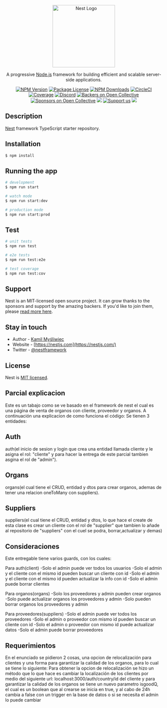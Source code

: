 <p align="center">
  <a href="http://nestjs.com/" target="blank"><img src="https://nestjs.com/img/logo-small.svg" width="200" alt="Nest Logo" /></a>
</p>

[circleci-image]: https://img.shields.io/circleci/build/github/nestjs/nest/master?token=abc123def456
[circleci-url]: https://circleci.com/gh/nestjs/nest

  <p align="center">A progressive <a href="http://nodejs.org" target="_blank">Node.js</a> framework for building efficient and scalable server-side applications.</p>
    <p align="center">
<a href="https://www.npmjs.com/~nestjscore" target="_blank"><img src="https://img.shields.io/npm/v/@nestjs/core.svg" alt="NPM Version" /></a>
<a href="https://www.npmjs.com/~nestjscore" target="_blank"><img src="https://img.shields.io/npm/l/@nestjs/core.svg" alt="Package License" /></a>
<a href="https://www.npmjs.com/~nestjscore" target="_blank"><img src="https://img.shields.io/npm/dm/@nestjs/common.svg" alt="NPM Downloads" /></a>
<a href="https://circleci.com/gh/nestjs/nest" target="_blank"><img src="https://img.shields.io/circleci/build/github/nestjs/nest/master" alt="CircleCI" /></a>
<a href="https://coveralls.io/github/nestjs/nest?branch=master" target="_blank"><img src="https://coveralls.io/repos/github/nestjs/nest/badge.svg?branch=master#9" alt="Coverage" /></a>
<a href="https://discord.gg/G7Qnnhy" target="_blank"><img src="https://img.shields.io/badge/discord-online-brightgreen.svg" alt="Discord"/></a>
<a href="https://opencollective.com/nest#backer" target="_blank"><img src="https://opencollective.com/nest/backers/badge.svg" alt="Backers on Open Collective" /></a>
<a href="https://opencollective.com/nest#sponsor" target="_blank"><img src="https://opencollective.com/nest/sponsors/badge.svg" alt="Sponsors on Open Collective" /></a>
  <a href="https://paypal.me/kamilmysliwiec" target="_blank"><img src="https://img.shields.io/badge/Donate-PayPal-ff3f59.svg"/></a>
    <a href="https://opencollective.com/nest#sponsor"  target="_blank"><img src="https://img.shields.io/badge/Support%20us-Open%20Collective-41B883.svg" alt="Support us"></a>
  <a href="https://twitter.com/nestframework" target="_blank"><img src="https://img.shields.io/twitter/follow/nestframework.svg?style=social&label=Follow"></a>
</p>
  <!--[![Backers on Open Collective](https://opencollective.com/nest/backers/badge.svg)](https://opencollective.com/nest#backer)
  [![Sponsors on Open Collective](https://opencollective.com/nest/sponsors/badge.svg)](https://opencollective.com/nest#sponsor)-->

## Description

[Nest](https://github.com/nestjs/nest) framework TypeScript starter repository.

## Installation

```bash
$ npm install
```

## Running the app

```bash
# development
$ npm run start

# watch mode
$ npm run start:dev

# production mode
$ npm run start:prod
```

## Test

```bash
# unit tests
$ npm run test

# e2e tests
$ npm run test:e2e

# test coverage
$ npm run test:cov
```

## Support

Nest is an MIT-licensed open source project. It can grow thanks to the sponsors and support by the amazing backers. If you'd like to join them, please [read more here](https://docs.nestjs.com/support).

## Stay in touch

- Author - [Kamil Myśliwiec](https://kamilmysliwiec.com)
- Website - [https://nestjs.com](https://nestjs.com/)
- Twitter - [@nestframework](https://twitter.com/nestframework)

## License

Nest is [MIT licensed](LICENSE).

## Parcial explicacion
Este es un tabajo como se ve basado en el framework de nest el cual es una página de venta de organos con cliente, proveedor y organos.
A continuación una explicacion de como funciona el código:
Se tienen 3 entidades:
## Auth
auth(el inicio de sesion y login que crea una entidad llamada cliente y le asigna el rol: "cliente" y para hacer la entrega de este parcial tambien asgina el rol de "admin").
## Organs
organs(el cual tiene el CRUD, entidad y dtos para crear organos, ademas de tener una relacion oneToMany con suppliers).
## Suppliers
suppliers(el cual tiene el CRUD, entidad y dtos, lo que hace el create de esta clase es crear un cliente con el rol de "supplier" que tambien lo añade al repositorio de "suppliers" con el cuel se podra, borrar,actualizar y demas)
## Consideraciones
Este entregable tiene varios guards, con los cuales:

Para auth(client)
-Solo el admin puede ver todos los usuarios
-Solo el admin y el cliente con el mismo id pueden buscar un cliente con id
-Solo el admin y el cliente con el mismo id pueden actualizar la info con id
-Solo el admin puede borrar clientes

Para organos(organs)
-Solo los proveedores y admin pueden crear organos
-Solo puede actualizar organos los proveedores y admin
-Solo pueden borrar organos los proveedores y admin

Para proveedores(suppliers)
-Solo el admin puede ver todos los proveedores
-Solo el admin o proveedor con mismo id pueden buscar un cliente con id
-Solo el admin o proveedor con mismo id puede actualizar datos 
-Solo el admin puede borrar proveedores
## Requerimientos
En el enunciado se pidieron 2 cosas, una opcion de relocalización para clientes y una forma para garantizar la calidad de los organos, para lo cual se tiene lo siguiente: Para obtener la opcion de relocalización se hizo un método que lo que hace es cambiar la localización de los clientes por medio del siguiente url: localhost:3000/auth/country/id del cliente y para garantizar la calidad de los organos se tiene un nuevo parametro isgoodQ, el cual es un boolean que al crearse se inicia en true, y al cabo de 24h cambia a false con un trigger en la base de datos o si se necesita el admin lo puede cambiar




